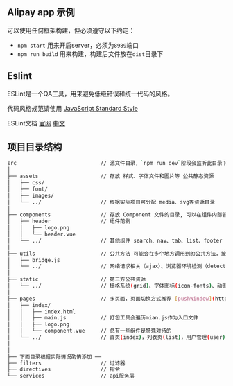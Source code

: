 ## Alipay app 示例

可以使用任何框架构建，但必须遵守以下约定：

* `npm start` 用来开启server，必须为`8989`端口
* `npm run build` 用来构建，构建后文件放在`dist`目录下


## Eslint

ESLint是一个QA工具，用来避免低级错误和统一代码的风格。

代码风格规范请使用 [JavaScript Standard Style](https://github.com/feross/standard)

ESLint文档 [官网](http://eslint.org/) [中文](https://github.com/Jocs/ESLint_docs)

## 项目目录结构

````bash
src                           // 源文件目录，`npm run dev`阶段会监听此目录下的文件变动
│
├── assets                    // 存放 样式、字体文件和图片等 公共静态资源
│   ├── css/
│   ├── font/
│   ├── images/
│   └── ../                   // 根据实际项目可分配 media、svg等资源目录
│
├── components                // 存放 Component 文件的目录, 可以在组件内部管理自己的html结构、样式和逻辑和静态资源
│   ├── header                // 组件范例
│   │   ├── logo.png
│   │   └── header.vue
│   └── ../                   // 其他组件 search、nav、tab、list、footer
│
├── utils                     // 公共方法 可能会在多个地方调用到的公共方法，按照不同的功能归类成多个js文件，放在util中
│   ├── bridge.js
│   └── ../                   // 网络请求相关（ajax）、浏览器环境检测（detect）、数据统计（track)
│
├── static                    // 第三方公共资源
│   └── ../                   // 栅格系统(grid)、字体图标(icon-fonts)、动画样式(animate)
│
├── pages                     // 多页面，页面切换方式推荐 [pushWindow](https://myapp.alipay.com/cases/hybrid-skill.html#开发技巧)
│   ├── index/
│   │   ├── index.html
│   │   ├── main.js           // 打包工具会遍历mian.js作为入口文件
│   │   ├── logo.png
│   │   └── component.vue     // 总有一些组件是特殊对待的
│   └── ../                   // 首页(index)，列表页(list)，用户管理(user)
│
│
├── 下面目录根据实际情况酌情添加 ──
├── filters                   // 过滤器
├── directives                // 指令
└── services                  // api服务层
````
